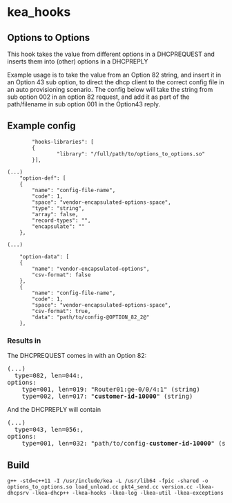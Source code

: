 # kea_hooks

## Options to Options
This hook takes the value from different options in a DHCPREQUEST and inserts them into (other) options in a DHCPREPLY

Example usage is to take the value from an Option 82 string, and insert it in an Option 43 sub option, to direct the dhcp client to the correct config file in an auto provisioning scenario.
The config below will take the string from sub option 002 in an option 82 request, and add it as part of the path/filename in sub option 001 in the Option43 reply.

## Example config

```
        "hooks-libraries": [
        {
                "library": "/full/path/to/options_to_options.so"
        }],

(...)
	"option-def": [
	{
		"name": "config-file-name",
		"code": 1,
		"space": "vendor-encapsulated-options-space",
		"type": "string",
		"array": false,
		"record-types": "",
		"encapsulate": ""
	},

(...)
  
	"option-data": [
	{
		"name": "vendor-encapsulated-options",
		"csv-format": false
	},
	{
		"name": "config-file-name",
		"code": 1,
		"space": "vendor-encapsulated-options-space",
		"csv-format": true,
		"data": "path/to/config-@OPTION_82_2@"
	},

```

### Results in

The DHCPREQUEST comes in with an Option 82:
<pre>
(...)
  type=082, len=044:,
options:
    type=001, len=019: "Router01:ge-0/0/4:1" (string)
    type=002, len=017: "<b>customer-id-10000</b>" (string)
</pre>

And the DHCPREPLY will contain

<pre>
(...)
  type=043, len=056:,
options:
    type=001, len=032: "path/to/config-<b>customer-id-10000</b>" (string)
</pre>


## Build
```
g++ -std=c++11 -I /usr/include/kea -L /usr/lib64 -fpic -shared -o options_to_options.so load_unload.cc pkt4_send.cc version.cc -lkea-dhcpsrv -lkea-dhcp++ -lkea-hooks -lkea-log -lkea-util -lkea-exceptions
```


